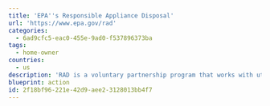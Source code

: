 ```yaml
---
title: 'EPA''s Responsible Appliance Disposal'
url: 'https://www.epa.gov/rad'
categories:
  - 6ad9cfc5-eac0-455e-9ad0-f537896373ba
tags:
  - home-owner
countries:
  - us
description: 'RAD is a voluntary partnership program that works with utilities, retailers, manufacturers, state and local government agencies, affiliates, and others to dispose of old refrigerated appliances using the best environmental practices available.'
blueprint: action
id: 2f18bf96-221e-42d9-aee2-3128013bb4f7
---
```


